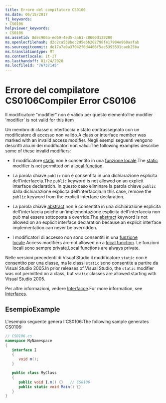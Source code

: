 ```yaml
---
title: Errore del compilatore CS0106
ms.date: 06/15/2017
f1_keywords:
- CS0106
helpviewer_keywords:
- CS0106
ms.assetid: 8dec906a-ed69-4ed5-aa61-c8600d138200
ms.openlocfilehash: d2c2ca538bec2d5e6b202798fe17984e968aafab
ms.sourcegitcommit: de17a7a0a37042f0d4406f5ae5393531caeb25ba
ms.translationtype: MT
ms.contentlocale: it-IT
ms.lasthandoff: 01/24/2020
ms.locfileid: "76737145"
---
```

# <a name="compiler-error-cs0106"></a><span data-ttu-id="628ea-102">Errore del compilatore CS0106</span><span class="sxs-lookup"><span data-stu-id="628ea-102">Compiler Error CS0106</span></span>

<span data-ttu-id="628ea-103">Il modificatore "modifier" non è valido per questo elemento</span><span class="sxs-lookup"><span data-stu-id="628ea-103">The modifier 'modifier' is not valid for this item</span></span>

 <span data-ttu-id="628ea-104">Un membro di classe o interfaccia è stato contrassegnato con un modificatore di accesso non valido.</span><span class="sxs-lookup"><span data-stu-id="628ea-104">A class or interface member was marked with an invalid access modifier.</span></span> <span data-ttu-id="628ea-105">Negli esempi seguenti vengono descritti alcuni dei modificatori non validi:</span><span class="sxs-lookup"><span data-stu-id="628ea-105">The following examples describe some of these invalid modifiers:</span></span>

- <span data-ttu-id="628ea-106">Il modificatore [static](../keywords/static.md) non è consentito in una [funzione locale](../../programming-guide/classes-and-structs/local-functions.md).</span><span class="sxs-lookup"><span data-stu-id="628ea-106">The [static](../keywords/static.md) modifier is not permitted on a [local function](../../programming-guide/classes-and-structs/local-functions.md).</span></span>

- <span data-ttu-id="628ea-107">La parola chiave `public` non è consentita in una dichiarazione esplicita dell'interfaccia.</span><span class="sxs-lookup"><span data-stu-id="628ea-107">The `public` keyword is not allowed on an explicit interface declaration.</span></span> <span data-ttu-id="628ea-108">In questo caso eliminare la parola chiave `public` dalla dichiarazione esplicita dell'interfaccia.</span><span class="sxs-lookup"><span data-stu-id="628ea-108">In this case, remove the `public` keyword from the explicit interface declaration.</span></span>

- <span data-ttu-id="628ea-109">La parola chiave [abstract](../keywords/abstract.md) non è consentita in una dichiarazione esplicita dell'interfaccia poiché un'implementazione esplicita dell'interfaccia non può mai essere sottoposta a override.</span><span class="sxs-lookup"><span data-stu-id="628ea-109">The [abstract](../keywords/abstract.md) keyword is not allowed on an explicit interface declaration because an explicit interface implementation can never be overridden.</span></span>

- <span data-ttu-id="628ea-110">I modificatori di accesso non sono consentiti in una [funzione locale](../../programming-guide/classes-and-structs/local-functions.md).</span><span class="sxs-lookup"><span data-stu-id="628ea-110">Access modifiers are not allowed on a [local function](../../programming-guide/classes-and-structs/local-functions.md).</span></span> <span data-ttu-id="628ea-111">Le funzioni locali sono sempre private.</span><span class="sxs-lookup"><span data-stu-id="628ea-111">Local functions are always private.</span></span>

 <span data-ttu-id="628ea-112">Nelle versioni precedenti di Visual Studio il modificatore `static` non è consentito per una classe, ma le classi `static` sono consentite a partire da Visual Studio 2005.</span><span class="sxs-lookup"><span data-stu-id="628ea-112">In prior releases of Visual Studio, the `static` modifier was not permitted on a class, but `static` classes are allowed starting with Visual Studio 2005.</span></span>

 <span data-ttu-id="628ea-113">Per altre informazioni, vedere [Interfacce](../../programming-guide/interfaces/index.md).</span><span class="sxs-lookup"><span data-stu-id="628ea-113">For more information, see [Interfaces](../../programming-guide/interfaces/index.md).</span></span>

## <a name="example"></a><span data-ttu-id="628ea-114">Esempio</span><span class="sxs-lookup"><span data-stu-id="628ea-114">Example</span></span>

 <span data-ttu-id="628ea-115">L'esempio seguente genera l'CS0106:</span><span class="sxs-lookup"><span data-stu-id="628ea-115">The following sample generates CS0106:</span></span>

```csharp
// CS0106.cs
namespace MyNamespace
{
   interface I
   {
      void m();
   }

   public class MyClass
   {
      public void I.m() {}   // CS0106
      public static void Main() {}
   }
}
```
